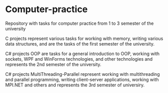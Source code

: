 # Computer-practice
Repository with tasks for computer practice from 1 to 3 semester of the university

C projects represent various tasks for working with memory, writing various data structures, and are the tasks of the first semester of the university.

C# projects OOP are tasks for a general introduction to OOP, working with sockets, WPF and WinForms technologies, and other technologies and represents the 2nd semester of the university.

C# projects MultiThreading-Parallel represent working with multithreading and parallel programming, writing client-server applications, working with MPI.NET and others and represents the 3rd semester of universiry.
